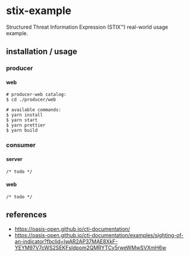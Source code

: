 # stix-example

Structured Threat Information Expression (STIX™) real-world usage example.

## installation / usage

### producer

#### web

```
# producer-web catalog:
$ cd ./producer/web

# available commands:
$ yarn install
$ yarn start
$ yarn prettier
$ yarn build
```

### consumer

#### server

```
/* todo */
```

#### web

```
/* todo */
```

## references

- https://oasis-open.github.io/cti-documentation/
- https://oasis-open.github.io/cti-documentation/examples/sighting-of-an-indicator?fbclid=IwAR2AP37MAE8XkF-YEYM97V7cWS2SEKFsIdpom2QMRYTCy5rweWMwSVXmH6w
